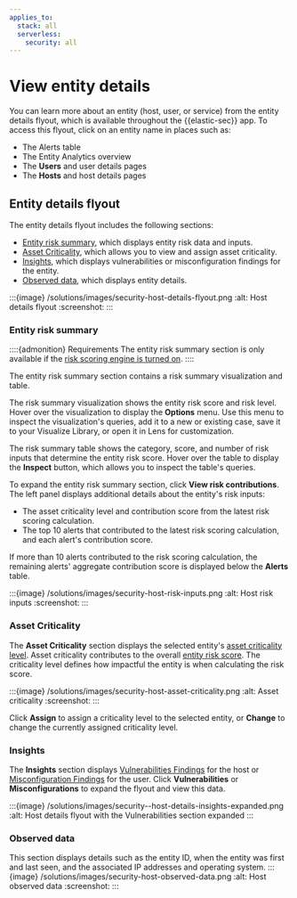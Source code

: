 ```yaml
---
applies_to:
  stack: all
  serverless:
    security: all
---
```


# View entity details

You can learn more about an entity (host, user, or service) from the entity details flyout, which is available throughout the {{elastic-sec}} app. To access this flyout, click on an entity name in places such as:

* The Alerts table
* The Entity Analytics overview
* The **Users** and user details pages
* The **Hosts** and host details pages

## Entity details flyout

The entity details flyout includes the following sections:

* [Entity risk summary](#entity-risk-summary), which displays entity risk data and inputs.
* [Asset Criticality](#asset-criticality), which allows you to view and assign asset criticality.
* [Insights](#insights), which displays vulnerabilities or misconfiguration findings for the entity.
* [Observed data](#observed-data), which displays entity details.

:::{image} /solutions/images/security-host-details-flyout.png
:alt: Host details flyout
:screenshot:
:::

### Entity risk summary

::::{admonition} Requirements
The entity risk summary section is only available if the [risk scoring engine is turned on](/solutions/security/advanced-entity-analytics/turn-on-risk-scoring-engine.md).
::::

The entity risk summary section contains a risk summary visualization and table.

The risk summary visualization shows the entity risk score and risk level. Hover over the visualization to display the **Options** menu. Use this menu to inspect the visualization's queries, add it to a new or existing case, save it to your Visualize Library, or open it in Lens for customization.

The risk summary table shows the category, score, and number of risk inputs that determine the entity risk score. Hover over the table to display the **Inspect** button, which allows you to inspect the table's queries.

To expand the entity risk summary section, click **View risk contributions**. The left panel displays additional details about the entity's risk inputs:

* The asset criticality level and contribution score from the latest risk scoring calculation.
* The top 10 alerts that contributed to the latest risk scoring calculation, and each alert's contribution score.

If more than 10 alerts contributed to the risk scoring calculation, the remaining alerts' aggregate contribution score is displayed below the **Alerts** table.

:::{image} /solutions/images/security-host-risk-inputs.png
:alt: Host risk inputs
:screenshot:
:::

### Asset Criticality

The **Asset Criticality** section displays the selected entity's [asset criticality level](/solutions/security/advanced-entity-analytics/asset-criticality.md). Asset criticality contributes to the overall [entity risk score](/solutions/security/advanced-entity-analytics/entity-risk-scoring.md). The criticality level defines how impactful the entity is when calculating the risk score.

:::{image} /solutions/images/security-host-asset-criticality.png
:alt: Asset criticality
:screenshot:
:::

Click **Assign** to assign a criticality level to the selected entity, or **Change** to change the currently assigned criticality level.

### Insights

The **Insights** section displays [Vulnerabilities Findings](/solutions/security/cloud/findings-page-3.md) for the host or [Misconfiguration Findings](/solutions/security/cloud/findings-page.md) for the user. Click **Vulnerabilities** or **Misconfigurations** to expand the flyout and view this data.

:::{image} /solutions/images/security--host-details-insights-expanded.png
:alt: Host details flyout with the Vulnerabilities section expanded
:::

### Observed data

This section displays details such as the entity ID, when the entity was first and last seen, and the associated IP addresses and operating system.
:::{image} /solutions/images/security-host-observed-data.png
:alt: Host observed data
:screenshot:
:::